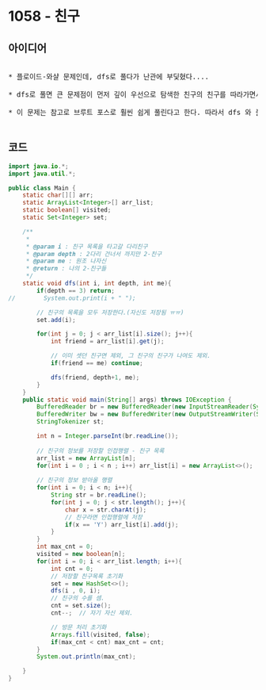# 1058 - 친구



## 아이디어
<pre>

* 플로이드-와샬 문제인데, dfs로 풀다가 난관에 부딫혔다....

* dfs로 풀면 큰 문제점이 먼저 깊이 우선으로 탐색한 친구의 친구를 따라가면서 처음에 visited로 이미 카운트한 친구를 방문처리하고 방문을 안하게 했는데, 그러면 그 뒤로 직접친구의 간접친구를 방문하며 방문처리된 친구가 직접친구들 중에 있을 때, 아예 그 친구의 간접친구들을 탐색하지 않게 되는 문제가 발생한다.

* 이 문제는 참고로 브루트 포스로 훨씬 쉽게 풀린다고 한다. 따라서 dfs 와 플로이트-와샬, 브루트포스로 모두 풀어봐야 할 것이다.

</pre>




## 코드

```java
import java.io.*;
import java.util.*;

public class Main {
    static char[][] arr;
    static ArrayList<Integer>[] arr_list;
    static boolean[] visited;
    static Set<Integer> set;

    /**
     * 
     * @param i : 친구 목록을 타고갈 다리친구
     * @param depth : 2다리 건너서 까지만 2-친구
     * @param me : 원조 나자신
     * @return : 나의 2-친구들
     */
    static void dfs(int i, int depth, int me){
        if(depth == 3) return;
//        System.out.print(i + " ");

        // 친구의 목록을 모두 저장한다.(자신도 저장됨 ㅠㅠ)
        set.add(i);

        for(int j = 0; j < arr_list[i].size(); j++){
            int friend = arr_list[i].get(j);

            // 이미 셋던 친구면 제외, 그 친구의 친구가 나여도 제외.
            if(friend == me) continue;

            dfs(friend, depth+1, me);
        }
    }
    public static void main(String[] args) throws IOException {
        BufferedReader br = new BufferedReader(new InputStreamReader(System.in));
        BufferedWriter bw = new BufferedWriter(new OutputStreamWriter(System.out));
        StringTokenizer st;

        int n = Integer.parseInt(br.readLine());
        
        // 친구의 정보를 저장할 인접행렬 - 친구 목록
        arr_list = new ArrayList[n];
        for(int i = 0 ; i < n ; i++) arr_list[i] = new ArrayList<>();
        
        // 친구의 정보 받아올 행렬
        for(int i = 0; i < n; i++){
            String str = br.readLine();
            for(int j = 0; j < str.length(); j++){
                char x = str.charAt(j);
                // 친구라면 인접행렬에 저장
                if(x == 'Y') arr_list[i].add(j);
            }
        }
        int max_cnt = 0;
        visited = new boolean[n];
        for(int i = 0; i < arr_list.length; i++){
            int cnt = 0;
            // 저장할 친구목록 초기화
            set = new HashSet<>();
            dfs(i , 0, i);
            // 친구의 수를 셈.
            cnt = set.size();
            cnt--;  // 자기 자신 제외.

            // 방문 처리 초기화
            Arrays.fill(visited, false);
            if(max_cnt < cnt) max_cnt = cnt;
        }
        System.out.println(max_cnt);

    }
}
```